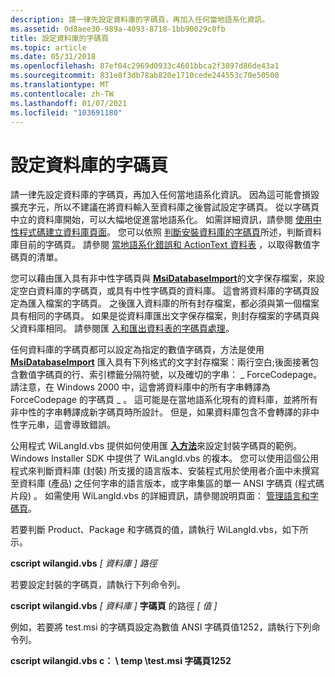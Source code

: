 ```yaml
---
description: 請一律先設定資料庫的字碼頁，再加入任何當地語系化資訊。
ms.assetid: 0d8aee30-989a-4093-8718-1bb90029c0fb
title: 設定資料庫的字碼頁
ms.topic: article
ms.date: 05/31/2018
ms.openlocfilehash: 87ef04c2969d0933c4601bbca2f3897d86de43a1
ms.sourcegitcommit: 831e8f3db78ab820e1710cede244553c70e50500
ms.translationtype: MT
ms.contentlocale: zh-TW
ms.lasthandoff: 01/07/2021
ms.locfileid: "103691180"
---
```

# <a name="setting-the-code-page-of-a-database"></a>設定資料庫的字碼頁

請一律先設定資料庫的字碼頁，再加入任何當地語系化資訊。 因為這可能會損毀擴充字元，所以不建議在將資料輸入至資料庫之後嘗試設定字碼頁。 從以字碼頁中立的資料庫開始，可以大幅地促進當地語系化。 如需詳細資訊，請參閱 [使用中性程式碼建立資料庫頁面](creating-a-database-with-a-neutral-code-page.md)。 您可以依照 [判斷安裝資料庫的字碼頁](determining-an-installation-database-s-code-page.md)所述，判斷資料庫目前的字碼頁。 請參閱 [當地語系化錯誤和 ActionText 資料表](localizing-the-error-and-actiontext-tables.md) ，以取得數值字碼頁的清單。

您可以藉由匯入具有非中性字碼頁與 [**MsiDatabaseImport**](/windows/desktop/api/Msiquery/nf-msiquery-msidatabaseimporta)的文字保存檔案，來設定空白資料庫的字碼頁，或具有中性字碼頁的資料庫。 這會將資料庫的字碼頁設定為匯入檔案的字碼頁。 之後匯入資料庫的所有封存檔案，都必須與第一個檔案具有相同的字碼頁。 如果是從資料庫匯出文字保存檔案，則封存檔案的字碼頁與父資料庫相同。 請參閱匯 [入和匯出資料表的字碼頁處理](code-page-handling-of-imported-and-exported-tables.md)。

任何資料庫的字碼頁都可以設定為指定的數值字碼頁，方法是使用 [**MsiDatabaseImport**](/windows/desktop/api/Msiquery/nf-msiquery-msidatabaseimporta) 匯入具有下列格式的文字封存檔案：兩行空白;後面接著包含數值字碼頁的行、索引標籤分隔符號，以及確切的字串： \_ ForceCodepage。 請注意，在 Windows 2000 中，這會將資料庫中的所有字串轉譯為 ForceCodepage 的字碼頁 \_ 。 這可能是在當地語系化現有的資料庫，並將所有非中性的字串轉譯成新字碼頁時所設計。 但是，如果資料庫包含不會轉譯的非中性字元串，這會導致錯誤。

公用程式 WiLangId.vbs 提供如何使用匯 [**入方法**](database-import.md)來設定封裝字碼頁的範例。 Windows Installer SDK 中提供了 WiLangId.vbs 的複本。 您可以使用這個公用程式來判斷資料庫 (封裝) 所支援的語言版本、安裝程式用於使用者介面中未撰寫至資料庫 (產品) 之任何字串的語言版本，或字串集區的單一 ANSI 字碼頁 (程式碼片段) 。 如需使用 WiLangId.vbs 的詳細資訊，請參閱說明頁面： [管理語言和字碼頁](manage-language-and-codepage.md)。

若要判斷 Product、Package 和字碼頁的值，請執行 WiLangId.vbs，如下所示。

**cscript wilangid.vbs** *\[ 資料庫 \] 路徑*

若要設定封裝的字碼頁，請執行下列命令列。

**cscript wilangid.vbs** *\[ 資料庫 \]* **字碼頁** 的路徑 *\[ 值 \]*

例如，若要將 test.msi 的字碼頁設定為數值 ANSI 字碼頁值1252，請執行下列命令列。

**cscript wilangid.vbs c： \\ temp \\test.msi 字碼頁1252**

 

 




